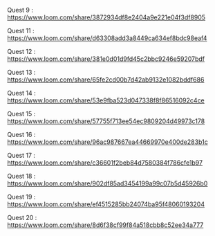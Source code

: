 Quest 9 : https://www.loom.com/share/3872934df8e2404a9e221e04f3df8905

Quest 11 : https://www.loom.com/share/d63308add3a8449ca634ef8bdc98eaf4

Quest 12 : https://www.loom.com/share/381e0d01d9fd45c2bbc9246e59207bdf

Quest 13 : https://www.loom.com/share/65fe2cd00b7d42ab9132e1082bddf686

Quest 14 : https://www.loom.com/share/53e9fba523d047338f8f86516092c4ce

Quest 15 : https://www.loom.com/share/57755f713ee54ec9809204d49973c178

Quest 16 : https://www.loom.com/share/96ac987667ea44669970e400de283b1c

Quest 17 : https://www.loom.com/share/c36601f2beb84d7580384f786cfe1b97

Quest 18 : https://www.loom.com/share/902df85ad3454199a99c07b5d45926b0

Quest 19 : https://www.loom.com/share/ef4515285bb24074ba95f48060193204

Quest 20 : https://www.loom.com/share/8d6f38cf99f84a518cbb8c52ee34a777
